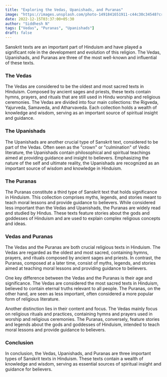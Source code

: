 ```yaml
---
title: "Exploring the Vedas, Upanishads, and Puranas"
image: "https://images.unsplash.com/photo-1491841651911-c44c30c34548?crop=entropy&cs=tinysrgb&fit=max&fm=jpg&ixid=MnwxMTc3M3wwfDF8c2VhcmNofDR8fEFuY2llbnQlMjBib29rc3xlbnwwfHx8fDE2NzEwNTU1ODQ&ixlib=rb-4.0.3&q=80&w=2000"
date: 2022-12-15T03:37:00+05:30 	
author: "Siddhesh N"
tags: ["Vedas", "Puranas", "Upanishads"]
draft: false
---
```


Sanskrit texts are an important part of Hinduism and have played a significant role in the development and evolution of this religion. The Vedas, Upanishads, and Puranas are three of the most well-known and influential of these texts.

### The Vedas

The Vedas are considered to be the oldest and most sacred texts in Hinduism. Composed by ancient sages and priests, these texts contain hymns, prayers, and rituals that are still used in Hindu worship and religious ceremonies. The Vedas are divided into four main collections: the Rigveda, Yajurveda, Samaveda, and Atharvaveda. Each collection holds a wealth of knowledge and wisdom, serving as an important source of spiritual insight and guidance.

### The Upanishads

The Upanishads are another crucial type of Sanskrit text, considered to be part of the Vedas. Often seen as the "crown" or "culmination" of Vedic literature, the Upanishads contain philosophical and spiritual teachings aimed at providing guidance and insight to believers. Emphasizing the nature of the self and ultimate reality, the Upanishads are recognized as an important source of wisdom and knowledge in Hinduism.

### The Puranas

The Puranas constitute a third type of Sanskrit text that holds significance in Hinduism. This collection comprises myths, legends, and stories meant to teach moral lessons and provide guidance to believers. While considered less important than the Vedas and Upanishads, the Puranas are widely read and studied by Hindus. These texts feature stories about the gods and goddesses of Hinduism and are used to explain complex religious concepts and ideas.

### Vedas and Puranas

The Vedas and the Puranas are both crucial religious texts in Hinduism. The Vedas are regarded as the oldest and most sacred, containing hymns, prayers, and rituals composed by ancient sages and priests. In contrast, the Puranas, composed at a later time, consist of myths, legends, and stories aimed at teaching moral lessons and providing guidance to believers.

One key difference between the Vedas and the Puranas is their age and significance. The Vedas are considered the most sacred texts in Hinduism, believed to contain eternal truths relevant to all people. The Puranas, on the other hand, are seen as less important, often considered a more popular form of religious literature.

Another distinction lies in their content and focus. The Vedas mainly focus on religious rituals and practices, containing hymns and prayers used in worship and religious ceremonies. The Puranas, conversely, feature stories and legends about the gods and goddesses of Hinduism, intended to teach moral lessons and provide guidance to believers.

### Conclusion

In conclusion, the Vedas, Upanishads, and Puranas are three important types of Sanskrit texts in Hinduism. These texts contain a wealth of knowledge and wisdom, serving as essential sources of spiritual insight and guidance for believers.

